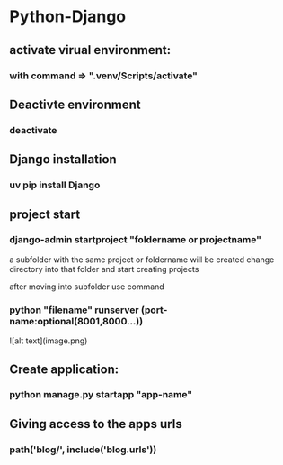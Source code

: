 # Python-Django
<h3></h3>
<h2>activate virual environment:</h2>
<h3>with command => ".venv/Scripts/activate"</h3>

<h2>Deactivte environment</h2>
<h3>deactivate</h3>


<h2>Django installation</h2>
<h3>uv pip install Django</h3>


<h2>project start</h2>
<!-- A project will be created only once but apps will be multiple inside the project -->
<h3>django-admin startproject "foldername or projectname"</h3>
<p>a subfolder with the same project or foldername will be created change directory into that folder
and start creating projects
</p>

<p>after moving into subfolder use command
<h3>python "filename" runserver (port-name:optional(8001,8000...))</h3>
</p>
![alt text](image.png)


<h2>Create application:</h2>
<!-- this below command will only create a file inside of project folder(whcih was initailized at start) -->
<!-- urls locator or url.py and settings.py won't be in these applications -->
<h3>python manage.py startapp "app-name"</h3>

<!--1.  first step after creating an app -->
<!-- make the main project aware that a new app has been created through settings.py in main project folder -->
<!-- For this go to settings.py inside of main project folder and write the name of app that is created such as "project1" in this case under installed apps lists -->

<!--2. Second step is to make the templates appear in the application create  -->
<!-- things to consider: we had already made a template under the main project but considering each application is a unique app we can meke a different template in each of the app -->
<!--create a template folder under application and under that same app name and under that all templates will be created  -->


<!-- step 3. as seen in the diagram: make the views(html file inside of project1 render by using request and render) -->
<!-- now the urls has to be passed to the application form main project one  -->
<!-- for this create urls.py within the application as it won't exist 
after this creation copy the content of urls.py from root level and paste it on the application folder
-->
<!-- Important thing to do now is to give access to that url.py file of the app that we have create for this use or
import include and use this syntax
 -->
 <h2>Giving access to the apps urls</h2>
 <h3>path('blog/', include('blog.urls'))</h3>



 <!-- Usage of common layout files that can be used with only some basic synatx -->
 <!-- A unnamed block will be used in every layout(the block will be positioned within a specified area)
  -->
  <!-- to use this we have to use the exyend property in any other files -->
  <!-- In order to use templates place of other app we can use the same extend property -->
  <!-- the compiler will check first inside of the folder for layout file and if not it will check under the  root directory. -->

  <!-- For tailwind start -->
  <!-- create venv or inside of venv that was created -->
  <!-- python manage.py tailwind start -->




  <!-- Working with models: -->
  <!-- first define models within each application it may consist of media like images -->
  <!-- For media access settings has to be updated -->
  <!-- update the url as accordingly the settings update -->


  <!-- Before making or running app we need to migrate the particular app using -->
  <!-- python manage.py makemigrations firstapp -->
  <!-- this will generate a migration file such that all the commands witten in models will create a 
  sql format within the init python file of the migrations folder.
   -->

   <!-- do migrate the manage.py file after this -->